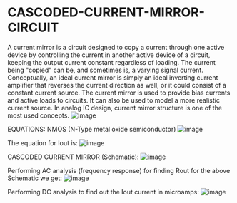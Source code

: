 # CASCODED-CURRENT-MIRROR-CIRCUIT
A current mirror is a circuit designed to copy a current through one active device by controlling the current in another active device of a circuit, keeping the output current constant regardless of loading. The current being "copied" can be, and sometimes is, a varying signal current. Conceptually, an ideal current mirror is simply an ideal inverting current amplifier that reverses the current direction as well, or it could consist of a constant current source. The current mirror is used to provide bias currents and active loads to circuits. It can also be used to model a more realistic current source. In analog IC design, current mirror structure is one of the most used concepts.
![image](https://github.com/user-attachments/assets/b41cede5-5708-4d27-98fc-70d75b3d7664)

EQUATIONS:
NMOS (N-Type metal oxide semiconductor)
![image](https://github.com/user-attachments/assets/064ce864-795f-4f93-b971-0834f1fdb805)

The equation for Iout is:
![image](https://github.com/user-attachments/assets/20b59a34-38d0-49b9-ae26-4e1028070be1)

CASCODED CURRENT MIRROR (Schematic):
![image](https://github.com/user-attachments/assets/722a3f0e-00ed-466d-b413-5d70c36182c4)

Performing AC analysis (frequency response) for finding Rout for the above Schematic we get:
![image](https://github.com/user-attachments/assets/7500f9d6-a046-42ca-815e-ba3b0def7555)

Performing DC analysis to find out the Iout current in microamps:
![image](https://github.com/user-attachments/assets/9b1d46a9-c4ae-4e60-b8d6-f2932efdacf8)





